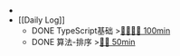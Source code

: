 -
- [[Daily Log]]
	- DONE TypeScript基础 >[🍅🍅🍅🍅 100min](#agenda-pomo://?t=f-1687499325848-1500%2Cf-1687505911692-1500%2Cf-1687605455494-1500%2Cf-1687613842534-1500)
	- DONE 算法-排序 >[🍅🍅 50min](#agenda-pomo://?t=f-1687318869485-1500%2Cf-1687321865380-1500)